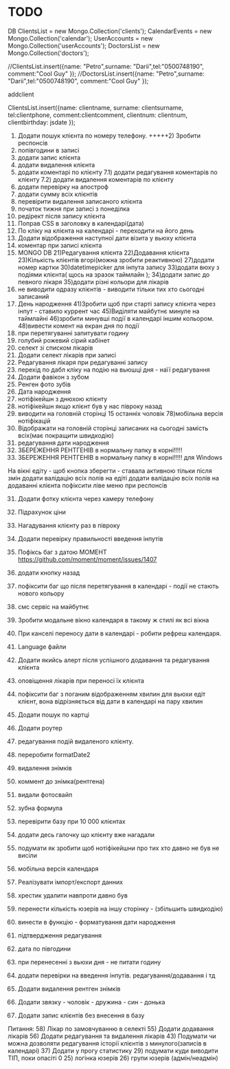 # TODO

DB
ClientsList = new Mongo.Collection('clients');
CalendarEvents = new Mongo.Collection('calendar');
UserAccounts = new Mongo.Collection('userAccounts');
DoctorsList = new Mongo.Collection('doctors');


//ClientsList.insert({name: "Petro",surname: "Darii",tel:"0500748190", comment:"Cool Guy" });
//DoctorsList.insert({name: "Petro",surname: "Darii",tel:"0500748190", comment:"Cool Guy" });


addclient

ClientsList.insert({name: clientname,
				surname: clientsurname,
				tel:clientphone, 
				comment:clientcomment,
				clientnum: clientnum,
				clientbirthday: jsdate
			});


1) Додати пошук клієнта по номеру телефону.
+++++2) Зробити респонсів
3) попівгодини в записі
5) додати запис клієнта
6) додати видалення клієнта
7) додати коментарі по клієнту
7.1) додати редагування коментарів по клієнту
7.2) додати видалення коментарів по клієнту
8) додати перевірку на апостроф
9) додати сумму всіх клієнтів
10) перевірити видалення записаного клієнта
11) початок тижня при записі з понеділка
13) редірект після запису клієнта
15) Поправ CSS в заголовку в календарі(дата)
16) По кліку на клієнта на календарі - переходити на його день
17) Додати відображення наступної дати візита у вьюху клієнта
18) коментар при записі клієнта
19) MONGO DB
21)Редагування клієнта
22)Додавання клієнта
23)Кількість клієнтів вгорі(можна зробити реактивною)
27)додати номер картки
30)datetimepicker для інпута запису
33)додати вюху з подіями клієнта( щось на зразок таймлайн );
34)додати запис до певного лікаря
35)додати різні кольори для лікарів
28) не виводити одразу клієнтів - виводити тільки тих хто сьогодні записаний
38) День народження
41)Зробити щоб при старті запису клієнта через інпут - ставило куррент час
45)Виділяти майбутнє минуле на таймлайні
46)зробити минувші події в календарі іншим кольором.
48)вивести комент на екран дня по події
49) при перетягуванні запитувати годину
51) голубий рожевий сірий кабінет
52) селект зі списком лікарів
57) Додати селект лікарів при записі
59) Редагування лікаря при редагуванні запису
60) перехід по дабл кліку на подію на вьюшці дня - наїї редагування
64) Додати фавікон з зубом
65) Ренген фото зубів
66) Дата народження
74) нотіфікейшн з днюхою клієнту
75) нотіфікейшн якщо клієнт був у нас півроку назад
77) виводити на головній сторінці 15 останніх чоловік
78)мобільна версія нотіфікацій
81) Відображати на головній сторінці записаних на сьогодні замість всіх(має покращити швидкодію)
69) редагування дати народження
88) ЗБЕРЕЖЕННЯ РЕНТГЕНІВ в нормальну папку в корні!!!!!
89) ЗБЕРЕЖЕННЯ РЕНТГЕНІВ в нормальну папку в корні!!!!! для Windows

На вікні едіту - щоб кнопка зберегти - ставала активною тільки після змін
додати валідацію всіх полів на едіті
додати валідацію всіх полів на додаванні клієнта
пофіксити ліве меню при респонсів




31) Додати фотку клієнта через камеру телефону
39) Підрахунок ціни
40) Нагадування клієнту раз в півроку
42) Додати перевірку правильності введення інпутів
44) Пофіксь баг з датою МОМЕНТ https://github.com/moment/moment/issues/1407
45) додати кнопку назад
47) пофіксити баг що після перетягування в календарі - події не стають нового кольору
50) смс сервіс на майбутнє
53) Зробити модальне вікно календаря в такому ж стилі як всі вікна
54) При канселі переносу дати в календарі - робити рефреш календаря.
20) Language файли
24) Додати якийсь алерт після успішного додавання та редагування клієнта

61) оповіщення лікарів при переносі їх клієнта
62) пофіксити баг з поганим відображенням хвилин для вьюхи едіт клієнт,
	вона відрізняється від дати в календарі на пару хвилин
63) Додати пошук по картці
63) Додати роутер

67) редагування подій видаленого клієнту.
68) переробити formatDate2

70) видалення знімків
71) коммент до знімка(рентгена)
72) видали фотосвайп
73) зубна формула

76) перевірити базу при 10 000 клієнтах
76) додати десь галочку що клієнту вже нагадали
79) подумати як зробити щоб нотіфікейшни про тих хто давно не був не висіли
80) мобільна версія календаря
28) Реалізувати імпорт/експорт данних
82) хрестик удалити навпроти давно був
83) перенести кількість юзерів на іншу сторінку - (збільшить швидкодію)
84) винести в функцію - форматування дати народження
85) підтвердження редагування
86) дата по півгодини
87) при перенесенні з вьюхи дня - не питати годину
88) додати перевірки на введення інпутів. редагування/додавання і тд
89) Додати видалення рентген знімків
90) Додати звязку - чоловік - дружина - син - донька
91) Додати запис клієнтів без внесення в базу


Питання:
58) Лікар по замовчуванню в селекті
55) Додати додавання лікарів
56) Додати редагування та видалення лікарів
43)	Подумати чи можна дозволяти редагування історії клієнтів з минулого(записів в календарі)
37)	Додати у прогу статистику
29) подумати куди виводити ТІП, поки опасіті 0
25) логінка юзерів
26) групи юзерів (адмін/неадмін)

